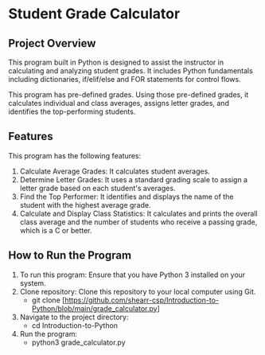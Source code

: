 # Student Grade Calculator
## Project Overview
This program built in Python is designed to assist the instructor in calculating and analyzing student grades. It includes Python fundamentals including dictionaries, if/elif/else and FOR statements for control flows. 

This program has pre-defined grades. Using those pre-defined grades, it calculates individual and class averages, assigns letter grades, and identifies the top-performing students. 
## Features
This program has the following features:
1. Calculate Average Grades: It calculates student averages.
2. Determine Letter Grades: It uses a standard grading scale to assign a letter grade based on each student's averages.
3. Find the Top Performer: It identifies and displays the name of the student with the highest average grade.
4. Calculate and Display Class Statistics: It calculates and prints the overall class average and the number of students who receive a passing grade, which is a C or better.
## How to Run the Program
1. To run this program: Ensure that you have Python 3 installed on your system.
2. Clone repository: Clone this repository to your local computer using Git.
   - git clone [https://github.com/shearr-csp/Introduction-to-Python/blob/main/grade_calculator.py]
3. Navigate to the project directory:
   - cd Introduction-to-Python
4. Run the program:
   - python3 grade_calculator.py
